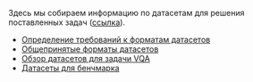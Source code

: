 
Здесь мы собираем информацию по датасетам для решения поставленных задач ([ссылка](Задачи%20от%20бизнеса.md)).

- [Определение требований к форматам датасетов](Определение%20требований%20к%20форматам%20датасетов.md)
- [Общепринятые форматы датасетов](Общепринятые%20форматы%20датасетов.md)
- [Обзор датасетов для задачи VQA](Обзор%20датасетов%20для%20задачи%20VQA.md)
- [Датасеты для бенчмарка](Датасеты%20для%20бенчмарка.md)